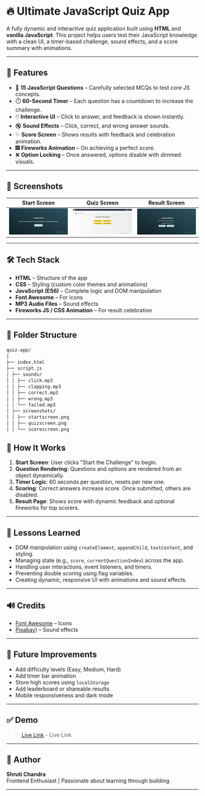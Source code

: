 # 🔥 Ultimate JavaScript Quiz App

A fully dynamic and interactive quiz application built using **HTML** and **vanilla JavaScript**. This project helps users test their JavaScript knowledge with a clean UI, a timer-based challenge, sound effects, and a score summary with animations.

---

## 🚀 Features

- 🎯 **15 JavaScript Questions** – Carefully selected MCQs to test core JS concepts.
- ⏱️ **60-Second Timer** – Each question has a countdown to increase the challenge.
- 🖱️ **Interactive UI** – Click to answer, and feedback is shown instantly.
- 🔇 **Sound Effects** – Click, correct, and wrong answer sounds.
- ✨ **Score Screen** – Shows results with feedback and celebration animation.
- 🎆 **Fireworks Animation** – On achieving a perfect score.
- ❌ **Option Locking** – Once answered, options disable with dimmed visuals.

---

## 📸 Screenshots

| Start Screen | Quiz Screen | Result Screen |
|--------------|-------------|----------------|
| ![Start](./screenshots/startscreen.png) | ![Quiz](./screenshots/quizscreen.png) | ![Result](./screenshots/scorescreen.png) |

---

## 🛠️ Tech Stack

- **HTML** – Structure of the app
- **CSS** – Styling (custom color themes and animations)
- **JavaScript (ES6)** – Complete logic and DOM manipulation
- **Font Awesome** – For icons
- **MP3 Audio Files** – Sound effects
- **Fireworks JS / CSS Animation** – For result celebration

---

## 📁 Folder Structure

```
quiz-app/
│
├── index.html
├── script.js
│ ├── sounds/
│ │ ├── click.mp3
│ │ ├── clapping.mp3
│ │ ├── correct.mp3
│ │ ├── wrong.mp3
│ │ └── failed.mp3
│ ├── screenshots/
│ │ ├── startscreen.png
│ │ ├── quizscreen.png
│ │ └── scorescreen.png

```

## 🧠 How It Works

1. **Start Screen**: User clicks "Start the Challenge" to begin.
2. **Question Rendering**: Questions and options are rendered from an object dynamically.
3. **Timer Logic**: 60 seconds per question, resets per new one.
4. **Scoring**: Correct answers increase score. Once submitted, others are disabled.
5. **Result Page**: Shows score with dynamic feedback and optional fireworks for top scorers.

---

## 🧪 Lessons Learned

- DOM manipulation using `createElement`, `appendChild`, `textContent`, and styling.
- Managing state (e.g., `score`, `currentQuestionIndex`) across the app.
- Handling user interactions, event listeners, and timers.
- Preventing double scoring using flag variables.
- Creating dynamic, responsive UI with animations and sound effects.

---

## 🔊 Credits

- [Font Awesome](https://fontawesome.com/) – Icons
- [Pixabay](https://pixabay.com/sound-effects/)) – Sound effects

---

## 📌 Future Improvements

- Add difficulty levels (Easy, Medium, Hard)
- Add timer bar animation
- Store high scores using `localStorage`
- Add leaderboard or shareable results
- Mobile responsiveness and dark mode

---

## ✅ Demo

> [Live Link](https://techieshruti.github.io/Quiz-App-with-Timer/) - Live Link

---

## 🙌 Author

**Shruti Chandra**  
Frontend Enthusiast | Passionate about learning through building.

---




